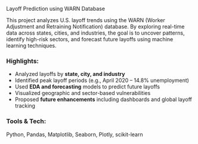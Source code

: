 Layoff Prediction using WARN Database

This project analyzes U.S. layoff trends using the WARN (Worker Adjustment and Retraining Notification) database. By exploring real-time data across states, cities, and industries, the goal is to uncover patterns, identify high-risk sectors, and forecast future layoffs using machine learning techniques.

### Highlights:
- Analyzed layoffs by **state, city, and industry**
- Identified peak layoff periods (e.g., April 2020 – 14.8% unemployment)
- Used **EDA and forecasting** models to predict future layoffs
- Visualized geographic and sector-based vulnerabilities
- Proposed **future enhancements** including dashboards and global layoff tracking

### Tools & Tech:
Python, Pandas, Matplotlib, Seaborn, Plotly, scikit-learn
